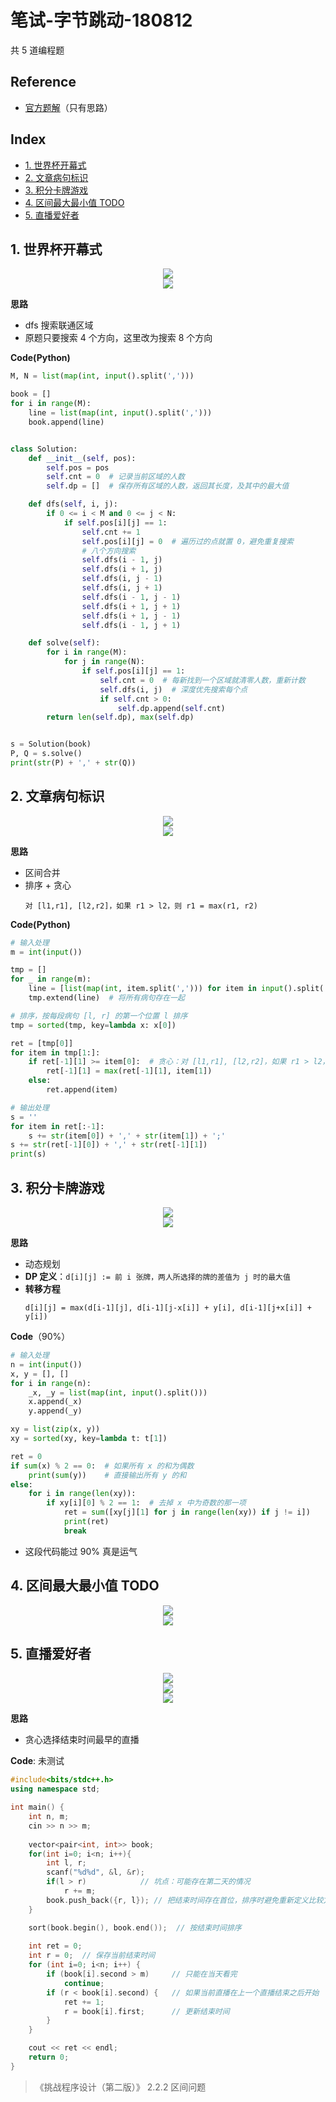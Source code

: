 笔试-字节跳动-180812
===
共 5 道编程题

Reference
---
- [官方题解](https://m.toutiao.com/i6589920344075665928/?wxshare_count=2&pbid=6587230296797464068)（只有思路）

Index
---
<!-- TOC -->

- [1. 世界杯开幕式](#1-世界杯开幕式)
- [2. 文章病句标识](#2-文章病句标识)
- [3. 积分卡牌游戏](#3-积分卡牌游戏)
- [4. 区间最大最小值 TODO](#4-区间最大最小值-todo)
- [5. 直播爱好者](#5-直播爱好者)

<!-- /TOC -->

## 1. 世界杯开幕式
<div align="center"><img src="../_assets/TIM截图20180812100103.png" height="" /></div>
<div align="center"><img src="../_assets/TIM截图20180812100122.png" height="" /></div>

**思路**
- dfs 搜索联通区域
- 原题只要搜索 4 个方向，这里改为搜索 8 个方向

**Code(Python)**
```Python
M, N = list(map(int, input().split(',')))

book = []
for i in range(M):
    line = list(map(int, input().split(',')))
    book.append(line)


class Solution:
    def __init__(self, pos):
        self.pos = pos
        self.cnt = 0  # 记录当前区域的人数
        self.dp = []  # 保存所有区域的人数，返回其长度，及其中的最大值

    def dfs(self, i, j):
        if 0 <= i < M and 0 <= j < N:
            if self.pos[i][j] == 1:
                self.cnt += 1
                self.pos[i][j] = 0  # 遍历过的点就置 0，避免重复搜索
                # 八个方向搜索
                self.dfs(i - 1, j)
                self.dfs(i + 1, j)
                self.dfs(i, j - 1)
                self.dfs(i, j + 1)
                self.dfs(i - 1, j - 1)
                self.dfs(i + 1, j + 1)
                self.dfs(i + 1, j - 1)
                self.dfs(i - 1, j + 1)

    def solve(self):
        for i in range(M):
            for j in range(N):
                if self.pos[i][j] == 1:
                    self.cnt = 0  # 每新找到一个区域就清零人数，重新计数
                    self.dfs(i, j)  # 深度优先搜索每个点
                    if self.cnt > 0:
                        self.dp.append(self.cnt)
        return len(self.dp), max(self.dp)


s = Solution(book)
P, Q = s.solve()
print(str(P) + ',' + str(Q))
```

## 2. 文章病句标识
<div align="center"><img src="../_assets/TIM截图20180812100344.png" height="" /></div> 
<div align="center"><img src="../_assets/TIM截图20180812100356.png" height="" /></div>

**思路**
- 区间合并
- 排序 + 贪心
  ```
  对 [l1,r1], [l2,r2]，如果 r1 > l2，则 r1 = max(r1, r2)
  ```

**Code(Python)**
```Python
# 输入处理
m = int(input())

tmp = []
for _ in range(m):
    line = [list(map(int, item.split(','))) for item in input().split(';')]
    tmp.extend(line)  # 将所有病句存在一起

# 排序，按每段病句 [l, r] 的第一个位置 l 排序
tmp = sorted(tmp, key=lambda x: x[0])

ret = [tmp[0]]
for item in tmp[1:]:
    if ret[-1][1] >= item[0]:  # 贪心：对 [l1,r1], [l2,r2]，如果 r1 > l2，则 r1 = max(r1, r2)
        ret[-1][1] = max(ret[-1][1], item[1])
    else:
        ret.append(item)

# 输出处理
s = ''
for item in ret[:-1]:
    s += str(item[0]) + ',' + str(item[1]) + ';'
s += str(ret[-1][0]) + ',' + str(ret[-1][1])
print(s)
```

## 3. 积分卡牌游戏
<div align="center"><img src="../_assets/TIM截图20180812100416.png" height="" /></div> 
<div align="center"><img src="../_assets/TIM截图20180812100436.png" height="" /></div> 

**思路**
- 动态规划
- **DP 定义**：`d[i][j]​ := 前 i 张牌，两人所选择的牌的差值为 j 时的最大值`
- **转移方程**
  ```
  ​d[i][j] = max(d[i-1][j], d[i-1][j-x[i]] + y[i], d[i-1][j+x[i]] + y[i])​
  ```

**Code**（90%）
```Python
# 输入处理
n = int(input())
x, y = [], []
for i in range(n):
    _x, _y = list(map(int, input().split()))
    x.append(_x)
    y.append(_y)

xy = list(zip(x, y))
xy = sorted(xy, key=lambda t: t[1])

ret = 0
if sum(x) % 2 == 0:  # 如果所有 x 的和为偶数
    print(sum(y))    # 直接输出所有 y 的和
else:
    for i in range(len(xy)):
        if xy[i][0] % 2 == 1:  # 去掉 x 中为奇数的那一项
            ret = sum([xy[j][1] for j in range(len(xy)) if j != i])
            print(ret)
            break
```
- 这段代码能过 90% 真是运气

## 4. 区间最大最小值 TODO
<div align="center"><img src="../_assets/TIM截图20180812100503.png" height="" /></div> 
<div align="center"><img src="../_assets/TIM截图20180812100524.png" height="" /></div> 

## 5. 直播爱好者
<div align="center"><img src="../_assets/TIM截图20180812100550.png" height="" /></div> 
<div align="center"><img src="../_assets/TIM截图20180812100606.png" height="" /></div> 
<div align="center"><img src="../_assets/TIM截图20180812100617.png" height="" /></div> 

**思路**
- 贪心选择结束时间最早的直播

**Code**: 未测试
```C++
#include<bits/stdc++.h>
using namespace std;

int main() {
    int n, m;
    cin >> n >> m;
    
    vector<pair<int, int>> book;
    for(int i=0; i<n; i++){
        int l, r;
        scanf("%d%d", &l, &r);
        if(l > r)            // 坑点：可能存在第二天的情况
            r += m;
        book.push_back({r, l}); // 把结束时间存在首位，排序时避免重新定义比较方法
    }

    sort(book.begin(), book.end());  // 按结束时间排序
    
    int ret = 0;
    int r = 0;  // 保存当前结束时间
    for (int i=0; i<n; i++) {
        if (book[i].second > m)     // 只能在当天看完
            continue;
        if (r < book[i].second) {   // 如果当前直播在上一个直播结束之后开始
            ret += 1;
            r = book[i].first;      // 更新结束时间
        }
    }

    cout << ret << endl;
    return 0;
}
```
> 《挑战程序设计（第二版）》 2.2.2 区间问题

